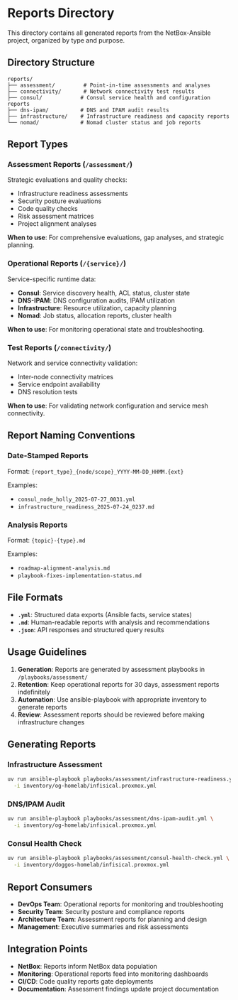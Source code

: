 # Reports Directory

This directory contains all generated reports from the NetBox-Ansible project, organized by type and purpose.

## Directory Structure

```
reports/
├── assessment/         # Point-in-time assessments and analyses
├── connectivity/       # Network connectivity test results
├── consul/            # Consul service health and configuration reports
├── dns-ipam/          # DNS and IPAM audit results
├── infrastructure/    # Infrastructure readiness and capacity reports
└── nomad/             # Nomad cluster status and job reports
```

## Report Types

### Assessment Reports (`/assessment/`)
Strategic evaluations and quality checks:
- Infrastructure readiness assessments
- Security posture evaluations
- Code quality checks
- Risk assessment matrices
- Project alignment analyses

**When to use**: For comprehensive evaluations, gap analyses, and strategic planning.

### Operational Reports (`/{service}/`)
Service-specific runtime data:
- **Consul**: Service discovery health, ACL status, cluster state
- **DNS-IPAM**: DNS configuration audits, IPAM utilization
- **Infrastructure**: Resource utilization, capacity planning
- **Nomad**: Job status, allocation reports, cluster health

**When to use**: For monitoring operational state and troubleshooting.

### Test Reports (`/connectivity/`)
Network and service connectivity validation:
- Inter-node connectivity matrices
- Service endpoint availability
- DNS resolution tests

**When to use**: For validating network configuration and service mesh connectivity.

## Report Naming Conventions

### Date-Stamped Reports
Format: `{report_type}_{node/scope}_YYYY-MM-DD_HHMM.{ext}`

Examples:
- `consul_node_holly_2025-07-27_0031.yml`
- `infrastructure_readiness_2025-07-24_0237.md`

### Analysis Reports
Format: `{topic}-{type}.md`

Examples:
- `roadmap-alignment-analysis.md`
- `playbook-fixes-implementation-status.md`

## File Formats

- **`.yml`**: Structured data exports (Ansible facts, service states)
- **`.md`**: Human-readable reports with analysis and recommendations
- **`.json`**: API responses and structured query results

## Usage Guidelines

1. **Generation**: Reports are generated by assessment playbooks in `/playbooks/assessment/`
2. **Retention**: Keep operational reports for 30 days, assessment reports indefinitely
3. **Automation**: Use ansible-playbook with appropriate inventory to generate reports
4. **Review**: Assessment reports should be reviewed before making infrastructure changes

## Generating Reports

### Infrastructure Assessment
```bash
uv run ansible-playbook playbooks/assessment/infrastructure-readiness.yml \
  -i inventory/og-homelab/infisical.proxmox.yml
```

### DNS/IPAM Audit
```bash
uv run ansible-playbook playbooks/assessment/dns-ipam-audit.yml \
  -i inventory/og-homelab/infisical.proxmox.yml
```

### Consul Health Check
```bash
uv run ansible-playbook playbooks/assessment/consul-health-check.yml \
  -i inventory/doggos-homelab/infisical.proxmox.yml
```

## Report Consumers

- **DevOps Team**: Operational reports for monitoring and troubleshooting
- **Security Team**: Security posture and compliance reports
- **Architecture Team**: Assessment reports for planning and design
- **Management**: Executive summaries and risk assessments

## Integration Points

- **NetBox**: Reports inform NetBox data population
- **Monitoring**: Operational reports feed into monitoring dashboards
- **CI/CD**: Code quality reports gate deployments
- **Documentation**: Assessment findings update project documentation